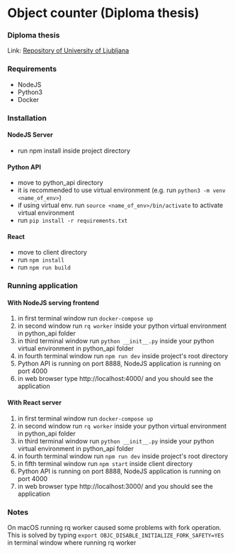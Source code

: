 # Object counter (Diploma thesis)

### Diploma thesis
Link: [Repository of University of Ljubljana](https://repozitorij.uni-lj.si/IzpisGradiva.php?id=140247)

### Requirements
- NodeJS
- Python3
- Docker

### Installation
#### NodeJS Server
- run npm install inside project directory

#### Python API
- move to python_api directory
- it is recommended to use virtual environment (e.g. run ```python3 -m venv <name_of_env>```)
- if using virtual env. run ```source <name_of_env>/bin/activate``` to activate virtual environment
- run ```pip install -r requirements.txt```

#### React
- move to client directory
- run ```npm install```
- run ```npm run build```

### Running application
#### With NodeJS serving frontend
1. in first terminal window run ```docker-compose up```
2. in second window run ```rq worker``` inside your python virtual environment in python_api folder
3. in third terminal window run ```python __init__.py``` inside your python virtual environment in python_api folder
4. in fourth terminal window run ```npm run dev``` inside project's root directory
5. Python API is running on port 8888, NodeJS application is running on port 4000
6. in web browser type http://localhost:4000/ and you should see the application

#### With React server
1. in first terminal window run ```docker-compose up```
2. in second window run ```rq worker``` inside your python virtual environment in python_api folder
3. in third terminal window run ```python __init__.py``` inside your python virtual environment in python_api folder
4. in fourth terminal window run ```npm run dev``` inside project's root directory
5. in fifth terminal window run ```npm start``` inside client directory
5. Python API is running on port 8888, NodeJS application is running on port 4000
6. in web browser type http://localhost:3000/ and you should see the application

### Notes
On macOS running rq worker caused some problems with fork operation. This is solved by typing ```export OBJC_DISABLE_INITIALIZE_FORK_SAFETY=YES``` in terminal window where running rq worker
